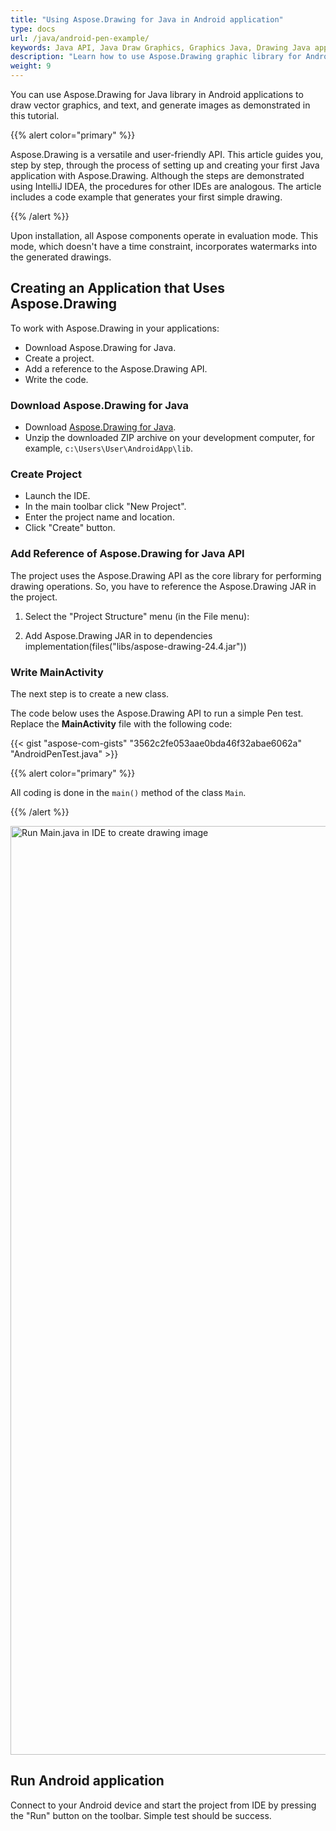 ```yaml
---
title: "Using Aspose.Drawing for Java in Android application"
type: docs
url: /java/android-pen-example/
keywords: Java API, Java Draw Graphics, Graphics Java, Drawing Java application, Android
description: "Learn how to use Aspose.Drawing graphic library for Android application."
weight: 9
---
```

You can use Aspose.Drawing for Java library in Android applications to draw vector graphics, and text, and generate images as demonstrated in this tutorial.

{{% alert color="primary" %}}

Aspose.Drawing is a versatile and user-friendly API. This article guides you, step by step, through the process of setting up and creating your first Java application with Aspose.Drawing. Although the steps are demonstrated using IntelliJ IDEA, the procedures for other IDEs are analogous. The article includes a code example that generates your first simple drawing.

{{% /alert %}}

Upon installation, all Aspose components operate in evaluation mode. This mode, which doesn't have a time constraint, incorporates watermarks into the generated drawings.

## Creating an Application that Uses Aspose.Drawing

To work with Aspose.Drawing in your applications:

- Download Aspose.Drawing for Java.
- Create a project.
- Add a reference to the Aspose.Drawing API.
- Write the code.

### Download Aspose.Drawing for Java

- Download <a href="https://downloads.aspose.com/drawing/java">Aspose.Drawing for Java</a>.
- Unzip the downloaded ZIP archive on your development computer, for example, `c:\Users\User\AndroidApp\lib`.

### Create Project

- Launch the IDE.
- In the main toolbar click "New Project".
- Enter the project name and location.
- Click "Create" button.


### Add Reference of Aspose.Drawing for Java API

The project uses the Aspose.Drawing API as the core library for performing drawing operations. So, you have to reference the Aspose.Drawing JAR in the project.

1. Select the "Project Structure" menu (in the File menu):

2. Add Aspose.Drawing JAR in to dependencies implementation(files("libs/aspose-drawing-24.4.jar"))


### Write **MainActivity**

The next step is to create a new class.

The code below uses the Aspose.Drawing API to run a simple Pen test. Replace the **MainActivity** file with the following code:

{{< gist "aspose-com-gists" "3562c2fe053aae0bda46f32abae6062a" "AndroidPenTest.java" >}}

{{% alert color="primary" %}}

All coding is done in the `main()` method of the class `Main`.

{{% /alert %}}

<img src="./run_main_aspose_drawing.webp" alt="Run Main.java in IDE to create drawing image" width="1486" height=""/>

## Run Android application

Connect to your Android device and start the project from IDE by pressing the "Run" button on the toolbar. Simple test should be success.


